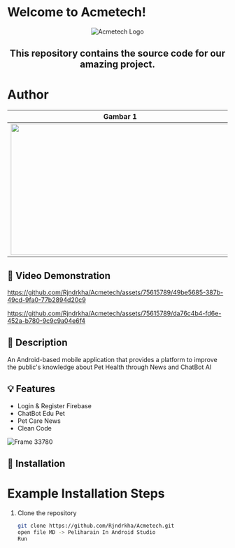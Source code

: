 # Welcome to Acmetech!

<p align="center">
  <img src="https://github.com/Rjndrkha/Acmetech/assets/75615789/1fbec539-3ab9-40ec-a922-9b655193b2b5" alt="Acmetech Logo">
</p>

<center>
<h2>This repository contains the source code for our amazing project.</h2>
</center>

# Author
| Gambar 1                                          | Gambar 2                                          |
| ------------------------------------------------- | ------------------------------------------------- |
| <img src="https://github.com/Rjndrkha/Acmetech/assets/75615789/233fb32f-427a-4186-90b4-f3d431614410" width="500px" height="300px"> | <img src="https://github.com/Rjndrkha/Acmetech/assets/75615789/4bff71b4-ef14-4065-866c-0d2bdd6e452a" width="500px" height="300px"> |

## 🎥 Video Demonstration



https://github.com/Rjndrkha/Acmetech/assets/75615789/49be5685-387b-49cd-9fa0-77b2894d20c9


https://github.com/Rjndrkha/Acmetech/assets/75615789/da76c4b4-fd6e-452a-b780-9c9c9a04e6f4


## 📑 Description
An Android-based mobile application that provides a platform  to improve the public's knowledge about Pet Health through News and ChatBot AI

## 💡 Features
- Login & Register Firebase
- ChatBot Edu Pet
- Pet Care News
- Clean Code

![Frame 33780](https://github.com/Rjndrkha/Acmetech/assets/75615789/be4de771-e393-4fe3-9d6f-6db961255915)


## 📲 Installation


# Example Installation Steps
1. Clone the repository
   ```bash
   git clone https://github.com/Rjndrkha/Acmetech.git
   open file MD -> Peliharain In Android Studio 
   Run




